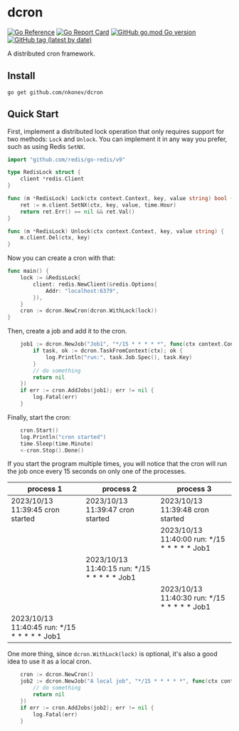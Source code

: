 # dcron

[![Go Reference](https://pkg.go.dev/badge/github.com/nkonev/dcron.svg)](https://pkg.go.dev/github.com/nkonev/dcron)
[![Go Report Card](https://goreportcard.com/badge/github.com/nkonev/dcron)](https://goreportcard.com/report/github.com/nkonev/dcron)
[![GitHub go.mod Go version](https://img.shields.io/github/go-mod/go-version/nkonev/dcron)](https://github.com/nkonev/dcron/blob/master/go.mod)
[![GitHub tag (latest by date)](https://img.shields.io/github/v/tag/nkonev/dcron)](https://github.com/nkonev/dcron/tags)

A distributed cron framework.

## Install

```shell
go get github.com/nkonev/dcron
```

## Quick Start

First, implement a distributed lock operation that only requires support for two methods: `Lock` and `Unlock`.
You can implement it in any way you prefer, such as using Redis `SetNX`.

```go
import "github.com/redis/go-redis/v9"

type RedisLock struct {
	client *redis.Client
}

func (m *RedisLock) Lock(ctx context.Context, key, value string) bool {
	ret := m.client.SetNX(ctx, key, value, time.Hour)
	return ret.Err() == nil && ret.Val()
}

func (m *RedisLock) Unlock(ctx context.Context, key, value string) {
	m.client.Del(ctx, key)
}
```

Now you can create a cron with that:

```go
func main() {
	lock := &RedisLock{
		client: redis.NewClient(&redis.Options{
			Addr: "localhost:6379",
		}),
	}
	cron := dcron.NewCron(dcron.WithLock(lock))
}
```

Then, create a job and add it to the cron.

```go
	job1 := dcron.NewJob("Job1", "*/15 * * * * *", func(ctx context.Context) error {
		if task, ok := dcron.TaskFromContext(ctx); ok {
			log.Println("run:", task.Job.Spec(), task.Key)
		}
		// do something
		return nil
	})
	if err := cron.AddJobs(job1); err != nil {
		log.Fatal(err)
	}
```

Finally, start the cron:

```go
	cron.Start()
	log.Println("cron started")
	time.Sleep(time.Minute)
	<-cron.Stop().Done()
```

If you start the program multiple times, you will notice that the cron will run the job once every 15 seconds on only one of the processes.

| process 1                                      | process 2                                     | process 3                                     |
|------------------------------------------------|-----------------------------------------------|-----------------------------------------------|
| 2023/10/13 11:39:45 cron started               | 2023/10/13 11:39:47 cron started              | 2023/10/13 11:39:48 cron started              |
|                                                |                                               | 2023/10/13 11:40:00 run: */15 * * * * * Job1  |
|                                                | 2023/10/13 11:40:15 run: */15 * * * * * Job1  |                                               |
|                                                |                                               | 2023/10/13 11:40:30 run: */15 * * * * * Job1  |
| 2023/10/13 11:40:45 run: */15 * * * * * Job1   |                                               |                                               |

One more thing, since `dcron.WithLock(lock)` is optional, it's also a good idea to use it as a local cron.

```go
	cron := dcron.NewCron()
	job2 := dcron.NewJob("A local job", "*/15 * * * * *", func(ctx context.Context) error {
		// do something
		return nil
	})
	if err := cron.AddJobs(job2); err != nil {
		log.Fatal(err)
	}
```

